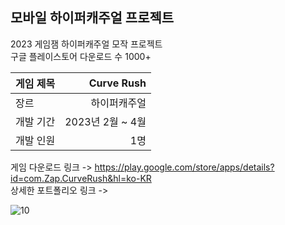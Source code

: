 ## 모바일 하이퍼캐주얼 프로젝트
2023 게임잼 하이퍼캐주얼 모작 프로젝트 <br>
구글 플레이스토어 다운로드 수 1000+ <br>

| 게임 제목  | Curve Rush |
| ------------- | -------------: |
| 장르  | 하이퍼캐주얼  |
| 개발 기간  | 2023년 2월 ~ 4월  |
| 개발 인원  | 1명  |

게임 다운로드 링크 -> https://play.google.com/store/apps/details?id=com.Zap.CurveRush&hl=ko-KR <br>
상세한 포트폴리오 링크 -> 

![10](https://github.com/chwfi/TeamProject/assets/98933635/2e54cfa9-f008-4f69-9617-82f714667382)
